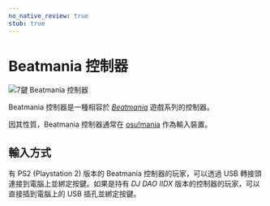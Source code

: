 ```yaml
---
no_native_review: true
stub: true
---
```


# Beatmania 控制器

![](img/beatmania-controller.jpg "7鍵 Beatmania 控制器")

Beatmania 控制器是一種相容於 *[Beatmania](https://zh.wikipedia.org/wiki/Beatmania)* 遊戲系列的控制器。

因其性質，Beatmania 控制器通常在 [osu!mania](/wiki/Game_mode/osu!mania) 作為輸入裝置。

## 輸入方式

有 PS2 (Playstation 2) 版本的 Beatmania 控制器的玩家，可以透過 USB 轉接頭連接到電腦上並綁定按鍵。如果是持有 *DJ DAO IIDX* 版本的控制器的玩家，可以直接插到電腦上的 USB 插孔並綁定按鍵。

